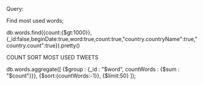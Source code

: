 Query:

Find most used words;

db.words.find({count:{$gt:1000}},{_id:false,beginDate:true,word:true,count:true,"country.countryName":true,"country.count":true}).pretty()



COUNT SORT MOST USED TWEETS

db.words.aggregate([
{$group : {_id : "$word", countWords : {$sum : "$count"}}},
{$sort:{countWords:-1}},
{$limit:50}
]);